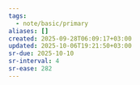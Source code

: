 ```yaml
---
tags:
  - note/basic/primary
aliases: []
created: 2025-09-28T06:09:17+03:00
updated: 2025-10-06T19:21:50+03:00
sr-due: 2025-10-10
sr-interval: 4
sr-ease: 282
---
```

